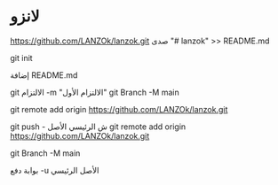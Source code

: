 # لانزو
https://github.com/LANZOk/lanzok.git
صدى "# lanzok" >> README.md 

git init 

إضافة README.md 

git الالتزام -m "الالتزام الأول" git 
Branch -M main 

git remote add origin https://github.com/LANZOk/lanzok.git

 git push - ش الرئيسي الأصل
git remote add origin https://github.com/LANZOk/lanzok.git

 git Branch -M main 

بوابة دفع -u الأصل الرئيسي 
